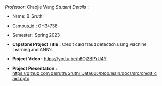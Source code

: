 *_Professor_*: Chaojie Wang
*_Student Details_* : 
- Name: B. Sruthi
- Campus_id : OH34738
- Semester : Spring 2023

- **Capstone Project Title :**  Credit card fraud detection using Machine Learning and ANN's

- **Project Video :** https://youtu.be/hBOj2BPYU4Y

- **Project Presentation :** https://github.com/b1sruthi/Sruthi_Data606/blob/main/docs/src/credit_card.pptx
